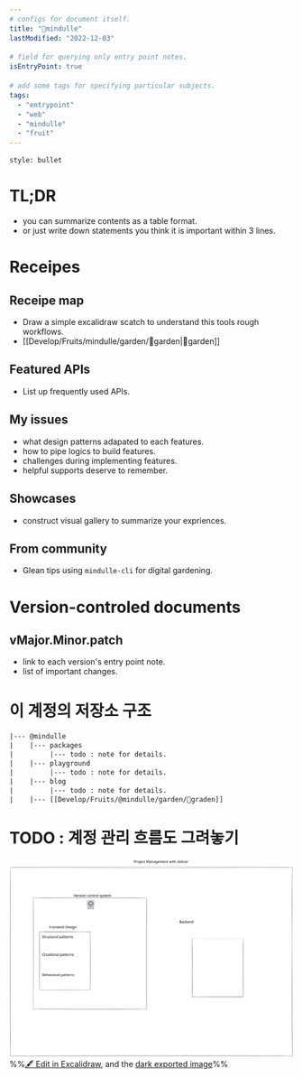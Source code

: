 ```yaml
---
# configs for document itself.
title: "🎉mindulle"
lastModified: "2022-12-03"

# field for querying only entry point notes.
isEntryPoint: true

# add some tags for specifying particular subjects.
tags:
  - "entrypoint"
  - "web"
  - "mindulle"
  - "fruit"
---
```

```toc
style: bullet
```

# TL;DR
- you can summarize contents as a table format.
- or just write down statements you think it is important within 3 lines.

# Receipes
## Receipe map
- Draw a simple excalidraw scatch to understand this tools rough workflows.
- [[Develop/Fruits/mindulle/garden/🎉garden|🎉garden]]

## Featured APIs
- List up frequently used APIs.

## My issues
- what design patterns adapated to each features.
- how to pipe logics to build features.
- challenges during implementing features.
- helpful supports deserve to remember.

## Showcases
- construct visual gallery to summarize your expriences.

## From community
- Glean tips using `mindulle-cli` for digital gardening.

# Version-controled documents
## vMajor.Minor.patch
- link to each version's entry point note.
- list of important changes.


# 이 계정의 저장소 구조
```
|--- @mindulle
|    |--- packages
|         |--- todo : note for details.  
|    |--- playground
|         |--- todo : note for details.
|    |--- blog
|         |--- todo : note for details.
|    |--- [[Develop/Fruits/@mindulle/garden/🎉graden]]
```



# TODO : 계정 관리 흐름도 그려놓기
![MOC | 400](Develop/Fruits/mindulle/%F0%9F%93%A6assets/%F0%9F%8E%89mindulle%202022-12-13%2017.02.42.excalidraw.svg)
%%[🖋 Edit in Excalidraw](Develop/Fruits/mindulle/%F0%9F%93%A6assets/%F0%9F%8E%89mindulle%202022-12-13%2017.02.42.excalidraw.md), and the [dark exported image](Develop/Fruits/mindulle/%F0%9F%93%A6assets/%F0%9F%8E%89mindulle%202022-12-13%2017.02.42.excalidraw.dark.svg)%%